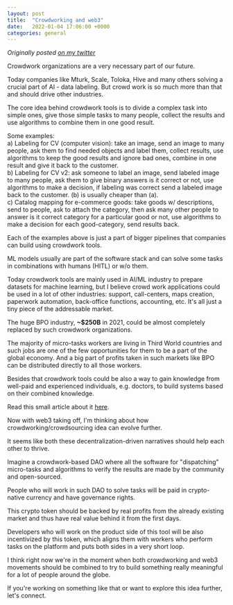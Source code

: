 ```yaml
---
layout: post
title:  "Crowdworking and web3"
date:   2022-01-04 17:06:00 +0000
categories: general
---
```


*Originally posted [on my twitter](twitter.com/dashtiev)*

Crowdwork organizations are a very necessary part of our future.

Today companies like Mturk, Scale, Toloka, Hive and many others solving a crucial part of AI - data labeling. But crowd work is so much more than that and should drive other industries.

The core idea behind crowdwork tools is to divide a complex task into simple ones, give those simple tasks to many people, collect the results and use algorithms to combine them in one good result. 

Some examples:\
a) Labeling for CV (computer vision): take an image, send an image to many people, ask them to find needed objects and label them, collect results, use algorithms to keep the good results and ignore bad ones, combine in one result and give it back to the customer.\
b) Labeling for CV v2: ask someone to label an image, send labeled image to many people, ask them to give binary answers is it correct or not, use algorithms to make a decision, if labeling was correct send a labeled image back to the customer. (b) is usually cheaper than (a).\
c) Catalog mapping for e-commerce goods: take goods w/ descriptions, send to people, ask to attach the category, then ask many other people to answer is it correct category for a particular good or not, use algorithms to make a decision for each good-category, send results back.

Each of the examples above is just a part of bigger pipelines that companies can build using crowdwork tools. 

ML models usually are part of the software stack and can solve some tasks in combinations with humans (HITL) or w/o them.

Today crowdwork tools are mainly used in AI/ML industry to prepare datasets for machine learning, but I believe crowd work applications could be used in a lot of other industries: support, call-centers, maps creation, paperwork automation, back-office functions, accounting, etc. It's all just a tiny piece of the addressable market.

The huge BPO industry, **~$250B** in 2021, could be almost completely replaced by such crowdwork organizations.

The majority of micro-tasks workers are living in Third World countries and such jobs are one of the few opportunities for them to be a part of the global economy.
And a big part of profits taken in such markets like BPO can be distributed directly to all those workers.

Besides that crowdwork tools could be also a way to gain knowledge from well-paid and experienced individuals, e.g. doctors, to build systems based on their combined knowledge.

Read this small article about it [here](https://www.cnbc.com/2016/06/15/alphabets-eric-schmidt-predicts-what-spark-the-next-100-billion-firm.html).

Now with web3 taking off, I'm thinking about how crowdworking/crowdsourcing idea can evolve further.

It seems like both these decentralization-driven narratives should help each other to thrive.

Imagine a crowdwork-based DAO where all the software for "dispatching" micro-tasks and algorithms to verify the results are made by the community and open-sourced.

People who will work in such DAO to solve tasks will be paid in crypto-native currency and have governance rights.

This crypto token should be backed by real profits from the already existing market and thus have real value behind it from the first days.

Developers who will work on the product side of this tool will be also incentivized by this token, which aligns them with workers who perform tasks on the platform and puts both sides in a very short loop.

I think right now we're in the moment when both crowdworking and web3 movements should be combined to try to build something really meaningful for a lot of people around the globe.

If you're working on something like that or want to explore this idea further, let's connect.